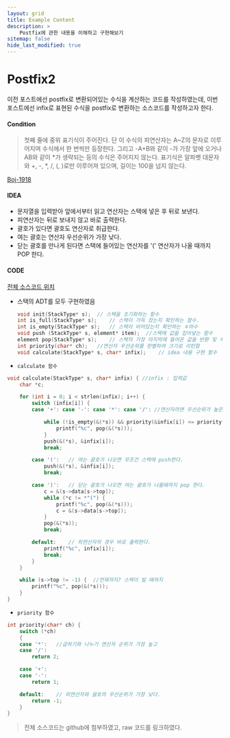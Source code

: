 ```yaml
---
layout: grid
title: Example Content
description: >
	Postfix에 관한 내용을 이해하고 구현해보기
sitemap: false
hide_last_modified: true
---
```




# Postfix2

이전 포스트에선 postfix로 변환되어있는 수식을 계산하는 코드를 작성하였는데, 이번 포스트에선 infix로 표현된 수식을 postfix로 변환하는 소스코드를 작성하고자 한다.



#### Condition

> 첫째 줄에 중위 표기식이 주어진다. 단 이 수식의 피연산자는 A~Z의 문자로 이루어지며 수식에서 한 번씩만 등장한다. 그리고 -A+B와 같이 -가 가장 앞에 오거나 AB와 같이 *가 생략되는 등의 수식은 주어지지 않는다. 표기식은 알파벳 대문자와 +, -, *, /, (, )로만 이루어져 있으며, 길이는 100을 넘지 않는다. 

[Boj-1918](https://www.acmicpc.net/problem/1918)



#### IDEA

- 문자열을 입력받아 앞에서부터 읽고 연산자는 스택에 넣은 후 뒤로 보낸다.
- 피연산자는 뒤로 보내지 않고 바로 출력한다.
- 괄호가 있다면 괄호도 연산자로 취급한다.
- 여는 괄호는 연산자 우선순위가 가장 낮다.
- 닫는 괄호를 만나게 된다면 스택에 들어있는 연산자를 '(' 연산자가 나올 때까지 POP 한다.



#### CODE

[전체 소스코드 위치](https://raw.githubusercontent.com/Cycrypto/DataStructure/master/%EA%B4%80%EB%A0%A8%20%EB%AC%B8%EC%A0%9C/%EC%8A%A4%ED%83%9D/STACK_BOJ/STACK_BOJ/1918.c)

* 스택의 ADT를 모두 구현하였음

  ```c
  void init(StackType* s);	// 스택을 초기화하는 함수
  int is_full(StackType* s);	// 스택이 가득 찼는지 확인하는 함수.
  int is_empty(StackType* s);	// 스택이 비어있는지 확인하는 ㅎ마수
  void push (StackType* s, element* item);	//스택에 값을 집어넣는 함수
  element pop(StackType* s);	// 스택의 가장 마지막에 들어온 값을 반환 및 삭제
  int priority(char* ch);	//연산자 우선순위를 판별하여 크기로 리턴함
  void calculate(StackType* s, char* infix);	// idea 내용 구현 함수
  ```

* `calculate 함수`

```c
void calculate(StackType* s, char* infix) {	//infix : 입력값
	char *c;

	for (int i = 0; i < strlen(infix); i++) {
		switch (infix[i]) {
		case '+': case '-': case '*': case '/':	//연산자라면 우선순위가 높은것을 먼저~

			while (!is_empty(&(*s)) && priority(&infix[i]) <= priority(&(s->data[s->top]))) {
				printf("%c", pop(&(*s)));
			}
			push(&(*s), &infix[i]);
			break;

		case '(':	// 여는 괄호가 나오면 무조건 스택에 push한다.
			push(&(*s), &infix[i]);
			break;

		case ')':	// 닫는 괄호가 나오면 여는 괄호가 나올때까지 pop 한다.
			c = &(s->data[s->top]);
			while (*c != *"(") {
				printf("%c", pop(&(*s)));
				c = &(s->data[s->top]);
			}
			pop(&(*s));
			break;

		default:	// 피연산자의 경우 바로 출력한다.
			printf("%c", infix[i]);
			break;
		}
	}

	while (s->top != -1) {	//언제까지? 스택이 빌 때까지
		printf("%c", pop(&(*s)));
	}
}
```



* `priority 함수`

```c
int priority(char* ch) {
	switch (*ch)
	{
	case '*':	//곱하기와 나누기 연산자 순위가 가장 높고
	case '/':
		return 2;

	case '+':
	case '-':
		return 1;

	default:	// 피연산자와 괄호의 우선순위가 가장 낮다.
		return -1;
	}
}
```



> 전체 소스코드는 github에 첨부하였고, raw 코드를 링크하였다.